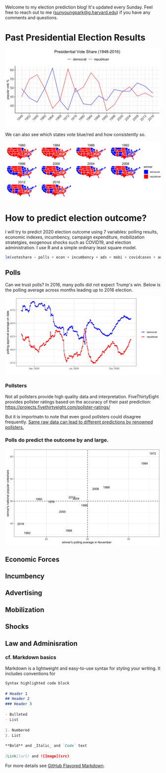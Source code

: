 Welcome to my election prediction blog! It's updated every Sunday. Feel free to reach out to me (sunyoungpark@g.harvard.edu) if you have any comments and questions.

# Past Presidential Election Results

![](past_results.png)

We can also see which states vote blue/red and how consistently so.

![](past_results_state.png)

# How to predict election outcome?

I will try to predict 2020 election outcome using 7 variables: polling results, economic indexes, incumbency, campaign expenditure, mobilization stratetgies, exogenous shocks such as COVID19, and election administration. I use R and a simple ordinary least square model.

```r
lm(voteshare ~ polls + econ + incumbency + ads + mobi + covidcases + admin, data)
```

## Polls

Can we trust polls? In 2016, many polls did not expect Trump's win. Below is the polling average across months leading up to 2016 election.

![](polls2016.png)

### Pollsters

Not all pollsters provide high quality data and interpretation. FiveThirtyEight provides pollster ratings based on the accuracy of their past prediction: https://projects.fivethirtyeight.com/pollster-ratings/

But it is importnatn to note that even good pollsters could disagree frequently. [Same raw data can lead to different predictions by renowned pollsters.](https://www.nytimes.com/interactive/2016/09/20/upshot/the-error-the-polling-world-rarely-talks-about.html)

### Polls do predict the outcome by and large.

![](polls_results.png)

## Economic Forces

## Incumbency

## Advertising

## Mobilization

## Shocks

## Law and Adminisration

### cf. Markdown basics

Markdown is a lightweight and easy-to-use syntax for styling your writing. It includes conventions for

```markdown
Syntax highlighted code block

# Header 1
## Header 2
### Header 3

- Bulleted
- List

1. Numbered
2. List

**Bold** and _Italic_ and `Code` text

[Link](url) and ![Image](src)
```

For more details see [GitHub Flavored Markdown](https://guides.github.com/features/mastering-markdown/).
